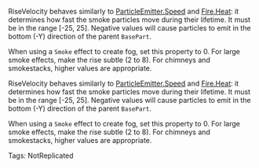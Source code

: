 RiseVelocity behaves similarly to [ParticleEmitter.Speed](https://developer.roblox.com/api-reference/property/ParticleEmitter/Speed) and [Fire.Heat](https://developer.roblox.com/api-reference/property/Fire/Heat): it determines how fast the smoke particles move during their lifetime. It must be in the range [-25, 25]. Negative values will cause particles to emit in the bottom (-Y) direction of the parent `BasePart`.

When using a `Smoke` effect to create fog, set this property to 0. For large smoke effects, make the rise subtle (2 to 8). For chimneys and smokestacks, higher values are appropriate.
	
RiseVelocity behaves similarly to [ParticleEmitter.Speed](https://developer.roblox.com/api-reference/property/ParticleEmitter/Speed) and [Fire.Heat](https://developer.roblox.com/api-reference/property/Fire/Heat): it determines how fast the smoke particles move during their lifetime. It must be in the range [-25, 25]. Negative values will cause particles to emit in the bottom (-Y) direction of the parent `BasePart`.

When using a `Smoke` effect to create fog, set this property to 0. For large smoke effects, make the rise subtle (2 to 8). For chimneys and smokestacks, higher values are appropriate.

Tags: NotReplicated